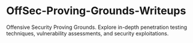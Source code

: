 # OffSec-Proving-Grounds-Writeups
Offensive Security Proving Grounds. Explore in-depth penetration testing techniques, vulnerability assessments, and security exploitations.

